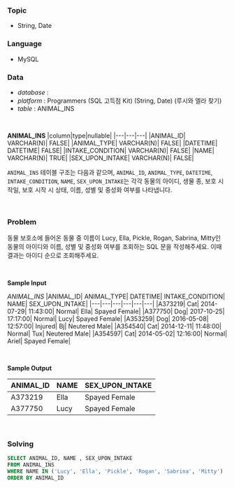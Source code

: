 ### Topic
- String, Date
  
### Language
- MySQL

### Data
- *database* : 
- *platform* : Programmers (SQL 고득점 Kit) (String, Date) (루시와 엘라 찾기)
- *table* : ANIMAL_INS

<br>

**ANIMAL_INS**
|column|type|nullable|
|---|---|---|
|ANIMAL_ID|	VARCHAR(N)|	FALSE|
|ANIMAL_TYPE|	VARCHAR(N)|	FALSE|
|DATETIME|	DATETIME|	FALSE|
|INTAKE_CONDITION|	VARCHAR(N)|	FALSE|
|NAME|	VARCHAR(N)|	TRUE|
|SEX_UPON_INTAKE|	VARCHAR(N)|	FALSE|

`ANIMAL_INS` 테이블 구조는 다음과 같으며, `ANIMAL_ID`, `ANIMAL_TYPE`, `DATETIME`, `INTAKE_CONDITION`, `NAME`, `SEX_UPON_INTAKE`는 각각 동물의 아이디, 생물 종, 보호 시작일, 보호 시작 시 상태, 이름, 성별 및 중성화 여부를 나타냅니다.

<br>

### Problem
동물 보호소에 들어온 동물 중 이름이 Lucy, Ella, Pickle, Rogan, Sabrina, Mitty인 동물의 아이디와 이름, 성별 및 중성화 여부를 조회하는 SQL 문을 작성해주세요. 이때 결과는 아이디 순으로 조회해주세요.



<br>

**Sample Input**

*ANIMAL_INS*
|ANIMAL_ID|	ANIMAL_TYPE|	DATETIME|	INTAKE_CONDITION|	NAME|	SEX_UPON_INTAKE|
|---|---|---|---|---|---|
|A373219|	Cat|	2014-07-29| 11:43:00|	Normal|	Ella|	Spayed Female|
|A377750|	Dog|	2017-10-25| 17:17:00|	Normal|	Lucy|	Spayed Female|
|A353259|	Dog|	2016-05-08| 12:57:00|	Injured|	Bj|	Neutered Male|
|A354540|	Cat|	2014-12-11| 11:48:00|	Normal|	Tux|	Neutered Male|
|A354597|	Cat|	2014-05-02| 12:16:00|	Normal|	Ariel|	Spayed Female|
  
<br>

**Sample Output**

|ANIMAL_ID|	NAME|	SEX_UPON_INTAKE|
|---|---|---|
|A373219|	Ella|	Spayed Female|
|A377750|	Lucy|	Spayed Female|

<br>

### Solving

```sql
SELECT ANIMAL_ID, NAME , SEX_UPON_INTAKE
FROM ANIMAL_INS
WHERE NAME IN ('Lucy', 'Ella', 'Pickle', 'Rogan', 'Sabrina', 'Mitty')
ORDER BY ANIMAL_ID
```
